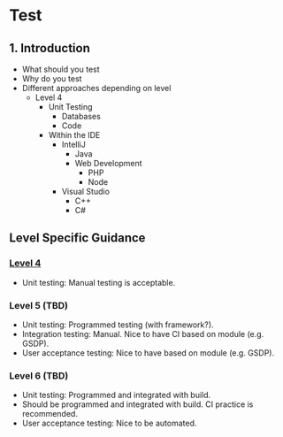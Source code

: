 # Test <!-- omit in toc -->

## 1. Introduction

- What should you test
- Why do you test
- Different approaches depending on level
  - Level 4
    - Unit Testing
      - Databases
      - Code  
    - Within the IDE
      - IntelliJ
        - Java
        - Web Development
          - PHP
          - Node  
      - Visual Studio
        - C++
        - C#

## Level Specific Guidance

### [Level 4](../construction-test/level4/level4-testing.md)

- Unit testing: Manual testing is acceptable.

### Level 5 (TBD)

- Unit testing: Programmed testing (with framework?).
- Integration testing: Manual. Nice to have CI based on module (e.g. GSDP).
- User acceptance testing: Nice to have based on module (e.g. GSDP).

### Level 6 (TBD)

- Unit testing: Programmed and integrated with build.
- Should be programmed and integrated with build. CI practice is recommended.
- User acceptance testing: Nice to be automated.
